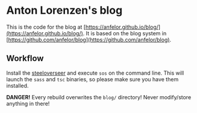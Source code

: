 # Anton Lorenzen's blog

This is the code for the blog at [https://anfelor.github.io/blog/](https://anfelor.github.io/blog/).
It is based on the blog system in [https://github.com/anfelor/blog](https://github.com/anfelor/blog).

## Workflow

Install the [steeloverseer](https://github.com/schell/steeloverseer) and execute `sos` on the command line.
This will launch the `sass` and `tsc` binaries, so please make sure you have them installed.

**DANGER!** Every rebuild overwrites the `blog/` directory! Never modify/store anything in there!
